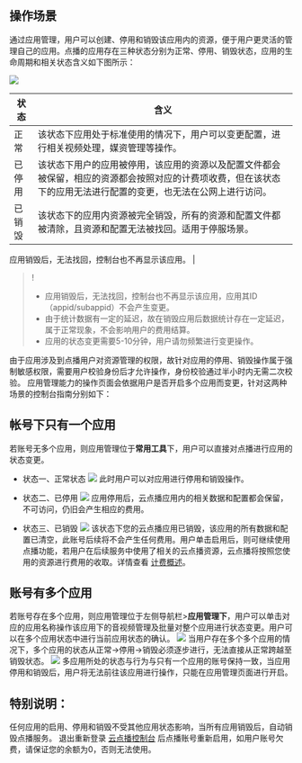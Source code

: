 ## 操作场景
通过应用管理，用户可以创建、停用和销毁该应用内的资源，便于用户更灵活的管理自己的应用。点播的应用存在三种状态分别为正常、停用、销毁状态，应用的生命周期和相关状态含义如下图所示：


![](https://main.qcloudimg.com/raw/3755664f1c7bd8c086be3607fa999c57.png)



| 状态 | 含义 |
|---------|---------|
| 正常 | 该状态下应用处于标准使用的情况下，用户可以变更配置，进行相关视频处理，媒资管理等操作。 | 
|已停用|该状态下用户的应用被停用，该应用的资源以及配置文件都会被保留，相应的资源都会按照对应的计费项收费，但在该状态下的应用无法进行配置的变更，也无法在公网上进行访问。|
|已销毁|该状态下的应用内资源被完全销毁，所有的资源和配置文件都被清除，且资源和配置无法被找回。适用于停服场景。<dx-alert infotype="explain" title="">
应用销毁后，无法找回，控制台也不再显示该应用。
</dx-alert>|





>!
>- 应用销毁后，无法找回，控制台也不再显示该应用，应用其ID（appid/subappid）不会产生变更。
>- 由于统计数据有一定的延迟，故在销毁应用后数据统计存在一定延迟，属于正常现象，不会影响用户的费用结算。
>- 应用的状态变更需要5-10分钟，用户请勿频繁进行变更操作。

由于应用涉及到点播用户对资源管理的权限，故针对应用的停用、销毁操作属于强制敏感权限，需要用户校验身份后才允许操作，身份校验通过半小时内无需二次校验。
应用管理能力的操作页面会依据用户是否开启多个应用而变更，针对这两种场景的控制台指南分别如下：

## 帐号下只有一个应用
若账号无多个应用，则应用管理位于**常用工具**下，用户可以直接对点播进行应用的状态变更。

- 状态一、正常状态
![](https://main.qcloudimg.com/raw/803ef9c52cdfbc2c6a05ad9962cb69a6.png)
此时用户可以对应用进行停用和销毁操作。

- 状态二、已停用
![](https://main.qcloudimg.com/raw/48541484be50ae0297d930582a7ce00a.png)
应用停用后，云点播应用内的相关数据和配置都会保留，不可访问，仍旧会产生相应的费用。

- 状态三、已销毁
![](https://main.qcloudimg.com/raw/adf25d318b1061b129cfd6d7cd886808.png)
该状态下您的云点播应用已销毁，该应用的所有数据和配置已清空，此账号后续将不会产生任何费用。用户单击启用后，则可继续使用点播功能，若用户在后续服务中使用了相关的云点播资源，云点播将按照您使用的资源进行费用的收取。详情查看 [计费概述](https://cloud.tencent.com/document/product/266/2838)。

## 账号有多个应用
若账号存在多个应用，则应用管理位于左侧导航栏>**应用管理下**，用户可以单击对应的应用名称操作该应用下的音视频管理及批量对整个应用进行状态变更。用户可以在多个应用状态中进行当前应用状态的确认。
![](https://qcloudimg.tencent-cloud.cn/raw/b98357b9b848e324be6a519d2651c4b1.png)
当用户存在多个多个应用的情况下，多个应用的状态从正常->停用->销毁必须逐步进行，无法直接从正常跨越至销毁状态。
![](https://qcloudimg.tencent-cloud.cn/raw/4ce512746fbbeb738bf262544498d243.png)
多应用所处的状态与行为与只有一个应用的账号保持一致，当应用停用和销毁后，用户将无法前往该应用进行操作，只能在应用管理页面进行开启。

## 特别说明：
任何应用的启用、停用和销毁不受其他应用状态影响，当所有应用销毁后，自动销毁点播服务。
退出重新登录 [云点播控制台](https://console.cloud.tencent.com/vod/overview) 后点播账号重新启用，如用户账号欠费，请保证您的余额为0，否则无法使用。
